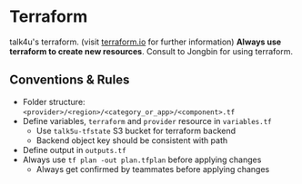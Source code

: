 # Terraform

talk4u's terraform. (visit [terraform.io](https://terraform.io) for further information)
**Always use terraform to create new resources**. Consult to Jongbin for using terraform.

## Conventions & Rules

- Folder structure: `<provider>/<region>/<category_or_app>/<component>.tf`
- Define variables, `terraform` and `provider` resource in `variables.tf`
  - Use `talk5u-tfstate` S3 bucket for terraform backend
  - Backend object key should be consistent with path
- Define output in `outputs.tf`
- Always use `tf plan -out plan.tfplan` before applying changes
  - Always get confirmed by teammates before applying changes

